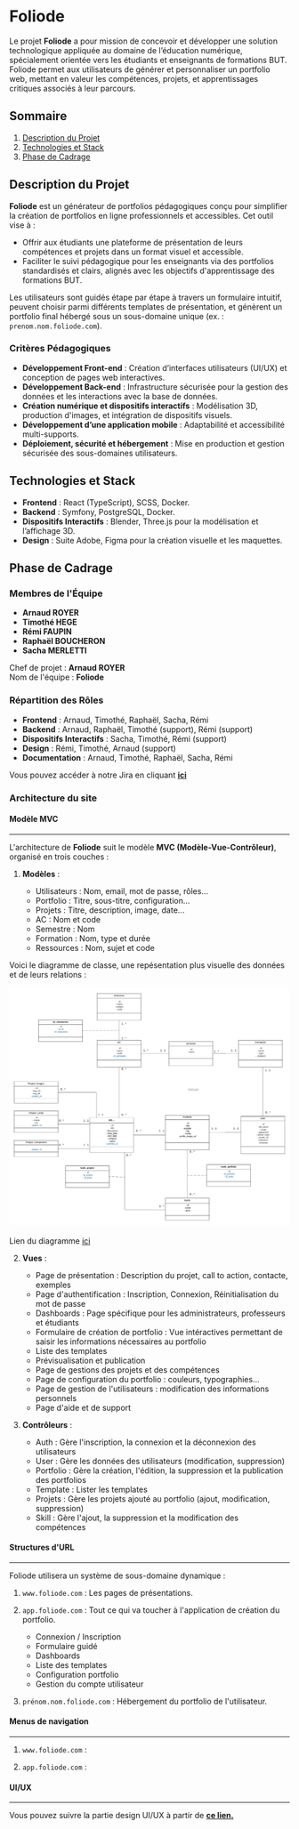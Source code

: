 # Foliode

Le projet **Foliode** a pour mission de concevoir et développer une solution technologique appliquée au domaine de l’éducation numérique, spécialement orientée vers les étudiants et enseignants de formations BUT. Foliode permet aux utilisateurs de générer et personnaliser un portfolio web, mettant en valeur les compétences, projets, et apprentissages critiques associés à leur parcours.

## Sommaire

1. [Description du Projet](#description-du-projet)
1. [Technologies et Stack](#technologies-et-stack)
1. [Phase de Cadrage](#phase-de-cadrage)

## Description du Projet

**Foliode** est un générateur de portfolios pédagogiques conçu pour simplifier la création de portfolios en ligne professionnels et accessibles. Cet outil vise à :
- Offrir aux étudiants une plateforme de présentation de leurs compétences et projets dans un format visuel et accessible.
- Faciliter le suivi pédagogique pour les enseignants via des portfolios standardisés et clairs, alignés avec les objectifs d'apprentissage des formations BUT.

Les utilisateurs sont guidés étape par étape à travers un formulaire intuitif, peuvent choisir parmi différents templates de présentation, et génèrent un portfolio final hébergé sous un sous-domaine unique (ex. : `prenom.nom.foliode.com`).

### Critères Pédagogiques

- **Développement Front-end** : Création d’interfaces utilisateurs (UI/UX) et conception de pages web interactives.
- **Développement Back-end** : Infrastructure sécurisée pour la gestion des données et les interactions avec la base de données.
- **Création numérique et dispositifs interactifs** : Modélisation 3D, production d'images, et intégration de dispositifs visuels.
- **Développement d’une application mobile** : Adaptabilité et accessibilité multi-supports.
- **Déploiement, sécurité et hébergement** : Mise en production et gestion sécurisée des sous-domaines utilisateurs.

## Technologies et Stack

- **Frontend** : React (TypeScript), SCSS, Docker.
- **Backend** : Symfony, PostgreSQL, Docker.
- **Dispositifs Interactifs** : Blender, Three.js pour la modélisation et l’affichage 3D.
- **Design** : Suite Adobe, Figma pour la création visuelle et les maquettes.

## Phase de Cadrage

### Membres de l'Équipe

- **Arnaud ROYER**
- **Timothé HEGE**
- **Rémi FAUPIN**
- **Raphaël BOUCHERON**
- **Sacha MERLETTI**

Chef de projet : **Arnaud ROYER** <br>
Nom de l'équipe : **Foliode**

### Répartition des Rôles

- **Frontend** : Arnaud, Timothé, Raphaël, Sacha, Rémi
- **Backend** : Arnaud, Raphaël, Timothé (support), Rémi (support)
- **Dispositifs Interactifs** : Sacha, Timothé, Rémi (support)
- **Design** : Rémi, Timothé, Arnaud (support)
- **Documentation** : Arnaud, Timothé, Raphaël, Sacha, Rémi

Vous pouvez accéder à notre Jira en cliquant **[ici](https://foliode.atlassian.net/jira/software/projects/DEV/boards/1)**


### Architecture du site

#### Modèle MVC
---

L'architecture de **Foliode** suit le modèle **MVC (Modèle-Vue-Contrôleur)**, organisé en trois couches :

1. **Modèles** :

    - Utilisateurs : Nom, email, mot de passe, rôles...
    - Portfolio : Titre, sous-titre, configuration...
    - Projets : Titre, description, image, date...
    - AC : Nom et code
    - Semestre : Nom
    - Formation : Nom, type et durée
    - Ressources : Nom, sujet et code

Voici le diagramme de classe, une repésentation plus visuelle des données et de leurs relations : <br><br>
![Diagramme de classe](./img/foliode.jpeg)
<br><br>
Lien du diagramme [ici](https://lucid.app/lucidchart/1521f270-eb1f-42b0-93a7-b4f9ccaa0eb9/edit?viewport_loc=-4888%2C-2204%2C6576%2C3096%2C0_0&invitationId=inv_ba9c5102-d483-4bf8-b161-e3304e8e08cf)

2. **Vues** :

    - Page de présentation : Description du projet, call to action, contacte, exemples
    - Page d'authentification : Inscription, Connexion, Réinitialisation du mot de passe
    - Dashboards : Page spécifique pour les administrateurs, professeurs et étudiants
    - Formulaire de création de portfolio : Vue intéractives permettant de saisir les informations nécessaires au portfolio
    - Liste des templates
    - Prévisualisation et publication
    - Page de gestions des projets et des compétences
    - Page de configuration du portfolio : couleurs, typographies...
    - Page de gestion de l'utilisateurs : modification des informations personnels
    - Page d'aide et de support

3. **Contrôleurs** : 

    - Auth : Gère l'inscription, la connexion et la déconnexion des utilisateurs
    - User : Gère les données des utilisateurs (modification, suppression)
    - Portfolio : Gère la création, l'édition, la suppression et la publication des portfolios
    - Template : Lister les templates
    - Projets : Gère les projets ajouté au portfolio (ajout, modification, suppression)
    - Skill : Gère l'ajout, la suppression et la modification des compétences

#### Structures d'URL
---
Foliode utilisera un système de sous-domaine dynamique :

1. `www.foliode.com` : Les pages de présentations.

2. `app.foliode.com` : Tout ce qui va toucher à l'application de création du portfolio.
    - Connexion / Inscription
    - Formulaire guidé
    - Dashboards
    - Liste des templates
    - Configuration portfolio
    - Gestion du compte utilisateur

3. `prénom.nom.foliode.com` : Hébergement du portfolio de l'utilisateur.

#### Menus de navigation
---

1. `www.foliode.com` : 

2. `app.foliode.com` :

#### UI/UX
---
Vous pouvez suivre la partie design UI/UX à partir de **[ce lien.](https://www.figma.com/design/ROWwLlIORy6RhrFvcYBhvL/Foliode?node-id=0-1&node-type=canvas&t=nkLLfDURPWkMKEpb-0)**